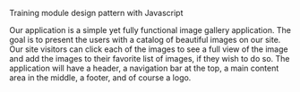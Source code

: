 Training module design pattern with Javascript

Our application is a simple yet fully functional image gallery application. The goal
is to present the users with a catalog of beautiful images on our site. Our site visitors
can click each of the images to see a full view of the image and add the images to
their favorite list of images, if they wish to do so.
The application will have a header, a navigation bar at the top, a main content area in
the middle, a footer, and of course a logo.